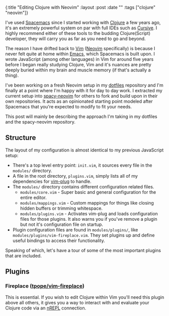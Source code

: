 {:title  "Editing Clojure with Neovim"
 :layout :post
 :date   ""
 :tags   ["clojure" "neovim"]}

I've used [Spacemacs][] since I started working with [Clojure][] a few years ago, it's an extremely powerful system on par with full IDEs such as [Cursive][]. I highly recommend either of these tools to the budding Clojure(Script) developer, they will carry you as far as you need to go and beyond.

The reason I have drifted back to [Vim][] ([Neovim][] specifically) is because I never felt quite at home within [Emacs][], which Spacemacs is built upon. I wrote JavaScript (among other languages) in Vim for around five years before I began really studying Clojure, Vim and it's nuances are pretty deeply buried within my brain and muscle memory (if that's actually a thing).

I've been working on a fresh Neovim setup in my [dotfiles][] repository and I'm finally at a point where I'm happy with it for day to day work. I extracted my current setup into [spacy-neovim][] for others to fork and build upon in their own repositories. It acts as an opinionated starting point modeled after Spacemacs that you're expected to modify to fit your needs.

This post will mainly be describing the approach I'm taking in my dotfiles and the spacy-neovim repository.

## Structure

The layout of my configuration is almost identical to my previous JavaScript setup:

 * There's a top level entry point: `init.vim`, it sources every file in the `modules/` directory.
 * A file in the root directory, `plugins.vim`, simply lists all of my dependencies for [vim-plug][] to handle.
 * The `modules/` directory contains different configuration related files.
   * `modules/core.vim` - Super basic and general configuration for the entire editor.
   * `modules/mappings.vim` - Custom mappings for things like closing hidden buffers or trimming whitespace.
   * `modules/plugins.vim` - Activates vim-plug and loads configuration files for those plugins. It also warns you if you've remove a plugin but not it's configuration file on startup.
 * Plugin configuration files are found in `modules/plugins/`, like `modules/plugins/vim-fireplace.vim`. They set plugins up and define useful bindings to access their functionality.

Speaking of which, let's have a tour of some of the most important plugins that are included.

## Plugins

### Fireplace ([tpope/vim-fireplace](https://github.com/tpope/vim-fireplace))

This is essential. If you wish to edit Clojure within Vim you'll need this plugin above all others, it gives you a way to interact with and evaluate your Clojure code via an [nREPL][] connection.

[Spacemacs]: http://spacemacs.org/
[Clojure]: https://clojure.org/
[Cursive]: https://cursive-ide.com/
[Vim]: https://www.vim.org/
[Neovim]: https://neovim.io/
[Emacs]: https://www.gnu.org/software/emacs/
[dotfiles]: https://github.com/Olical/dotfiles
[spacy-neovim]: https://github.com/Olical/spacy-neovim
[vim-plug]: https://github.com/junegunn/vim-plug
[nREPL]: https://github.com/clojure-emacs/cider-nrepl
